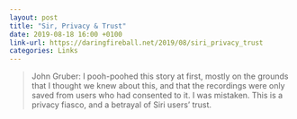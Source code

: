 ```yaml
---
layout: post
title: "Sir, Privacy & Trust"
date: 2019-08-18 16:00 +0100
link-url: https://daringfireball.net/2019/08/siri_privacy_trust
categories: Links
---
```


> John Gruber: I pooh-poohed this story at first, mostly on the grounds that I thought we knew about this, and that the recordings were only saved from users who had consented to it. I was mistaken. This is a privacy fiasco, and a betrayal of Siri users’ trust.
